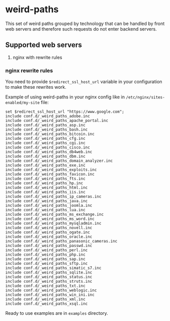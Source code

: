 # weird-paths
This set of weird paths grouped by technology that can be handled by front web servers and therefore such requests do not enter backend servers.

## Supported web servers

1. nginx with rewrite rules

### nginx rewrite rules

You need to provide `$redirect_ssl_host_url` variable in your configuration to make these rewrites work.

Example of using weird-paths in your nginx config like in `/etc/nginx/sites-enabled/my-site` file:

```
set $redirect_ssl_host_url "https://www.google.com";
include conf.d/_weird_paths_adobe.inc
include conf.d/_weird_paths_apache_portal.inc
include conf.d/_weird_paths_asp.inc
include conf.d/_weird_paths_bash.inc
include conf.d/_weird_paths_bitcoin.inc
include conf.d/_weird_paths_cfg.inc
include conf.d/_weird_paths_cgi.inc
include conf.d/_weird_paths_cisco.inc
include conf.d/_weird_paths_db4web.inc
include conf.d/_weird_paths_dbm.inc
include conf.d/_weird_paths_domain_analyzer.inc
include conf.d/_weird_paths_exe.inc
include conf.d/_weird_paths_exploits.inc
include conf.d/_weird_paths_favicon.inc
include conf.d/_weird_paths_fts.inc
include conf.d/_weird_paths_hp.inc
include conf.d/_weird_paths_html.inc
include conf.d/_weird_paths_iis.inc
include conf.d/_weird_paths_ip_cameras.inc
include conf.d/_weird_paths_java.inc
include conf.d/_weird_paths_joomla.inc
include conf.d/_weird_paths_lua.inc
include conf.d/_weird_paths_ms_exchange.inc
include conf.d/_weird_paths_ms_word.inc
include conf.d/_weird_paths_mysqladmin.inc
include conf.d/_weird_paths_novell.inc
include conf.d/_weird_paths_ogate.inc
include conf.d/_weird_paths_oracle.inc
include conf.d/_weird_paths_panasonic_cameras.inc
include conf.d/_weird_paths_passwd.inc
include conf.d/_weird_paths_perl.inc
include conf.d/_weird_paths_php.inc
include conf.d/_weird_paths_sap.inc
include conf.d/_weird_paths_sftp.inc
include conf.d/_weird_paths_simatic_s7.inc
include conf.d/_weird_paths_sqlite.inc
include conf.d/_weird_paths_status.inc
include conf.d/_weird_paths_struts.inc
include conf.d/_weird_paths_txt.inc
include conf.d/_weird_paths_weblogic.inc
include conf.d/_weird_paths_win_ini.inc
include conf.d/_weird_paths_xml.inc
include conf.d/_weird_paths_xsql.inc
```

Ready to use examples are in `examples` directory.

